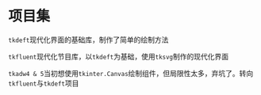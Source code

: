 # 项目集
`tkdeft`现代化界面的基础库，制作了简单的绘制方法

`tkfluent`现代化节目库，以`tkdeft`为基础，使用`tksvg`制作的现代化界面

`tkadw4 & 5`当初想使用`tkinter.Canvas`绘制组件，但局限性太多，弃坑了。转向`tkfluent`与`tkdeft`项目
